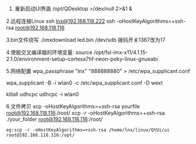 1. 重新启动UI界面
/opt/QDesktop >/dev/null 2>&1 & 

2.远程连接Linux
ssh lnx@192.168.118.222
ssh -oHostKeyAlgorithms=+ssh-rsa root@192.168.118.116


3.bin文件烧写
 ./imxdownload led.bin /dev/sdb
 拨码开关1367改为17

 4.使能交叉编译器的环境变量:
  source /opt/fsl-imx-x11/4.1.15-2.1.0/environment-setup-cortexa7hf-neon-poky-linux-gnueabi

5.网络配置
wpa_passphrase "lnx" "888888880" > /etc/wpa_supplicant.conf

wpa_supplicant -B -i wlan0 -c /etc/wpa_supplicant.conf -D wext

killall udhcpc
udhcpc -i wlan0

6.文件拷贝
scp -oHostKeyAlgorithms=+ssh-rsa yourfile root@192.168.118.116:/root/
scp -r -oHostKeyAlgorithms=+ssh-rsa ./your_folder root@192.168.118.116:/root/


    eg:scp -r -oHostKeyAlgorithms=+ssh-rsa /home/lnx/linux/QtUi/ui root@192.168.118.116:/opt/

